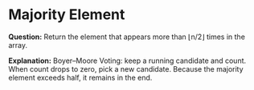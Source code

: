 # Majority Element

**Question:**
Return the element that appears more than ⌊n/2⌋ times in the array.

**Explanation:**
Boyer–Moore Voting: keep a running candidate and count. When count drops to zero, pick a new candidate. Because the majority element exceeds half, it remains in the end.